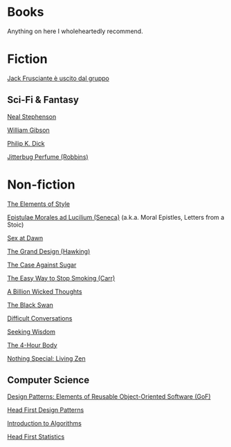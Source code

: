# Books

Anything on here I wholeheartedly recommend.

# Fiction

[Jack Frusciante è uscito dal gruppo](https://it.wikipedia.org/wiki/Jack_Frusciante_%C3%A8_uscito_dal_gruppo)

## Sci-Fi & Fantasy

[Neal Stephenson](https://en.wikipedia.org/wiki/Neal_Stephenson)

[William Gibson](https://en.wikipedia.org/wiki/William_Gibson)

[Philip K. Dick](https://en.wikipedia.org/wiki/Philip_K._Dick)

[Jitterbug Perfume (Robbins)](https://en.wikipedia.org/wiki/Jitterbug_Perfume)

# Non-fiction

[The Elements of Style](https://en.wikipedia.org/wiki/The_Elements_of_Style)

[Epistulae Morales ad Lucilium (Seneca)](https://en.wikipedia.org/wiki/Epistulae_Morales_ad_Lucilium) (a.k.a. Moral Epistles, Letters from a Stoic)

[Sex at Dawn](https://en.wikipedia.org/wiki/Sex_at_Dawn)

[The Grand Design (Hawking)](https://en.wikipedia.org/wiki/The_Grand_Design_(book))

[The Case Against Sugar](https://en.wikipedia.org/wiki/Gary_Taubes#The_Case_Against_Sugar)

[The Easy Way to Stop Smoking (Carr)](https://en.wikipedia.org/wiki/The_Easy_Way_to_Stop_Smoking)

[A Billion Wicked Thoughts](https://en.wikipedia.org/wiki/Ogi_Ogas#A_Billion_Wicked_Thoughts)

[The Black Swan](https://en.wikipedia.org/wiki/The_Black_Swan:_The_Impact_of_the_Highly_Improbable)

[Difficult Conversations](https://www.penguinrandomhouse.com/books/331191/difficult-conversations-by-douglas-stone-bruce-patton-and-sheila-heen/)

[Seeking Wisdom](https://www.poorcharliesalmanack.com/seeking_wisdom.php)

[The 4-Hour Body](https://en.wikipedia.org/wiki/The_4-Hour_Body)

[Nothing Special: Living Zen](https://archive.org/details/isbn_9780062511171)

[](https://www.penguinrandomhouse.com/books/585964/101-artists-to-listen-to-before-you-die-by-ricardo-cavolo/)

## Computer Science

[Design Patterns: Elements of Reusable Object-Oriented Software (GoF)](https://en.wikipedia.org/wiki/Design_Patterns)

[Head First Design Patterns](https://www.oreilly.com/library/view/head-first-design/0596007124/)

[Introduction to Algorithms](https://en.wikipedia.org/wiki/Introduction_to_Algorithms)

[Head First Statistics](https://www.oreilly.com/library/view/head-first-statistics/9780596527587/)
